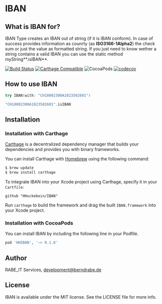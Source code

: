 # IBAN
What is IBAN for?
-------------------
IBAN Type creates an IBAN out of string (if it is IBAN conform).
In case of success provides information as counrty (as **ISO3166-1Alpha2**) the check sum or just the value as formatted string.
If you just need to know wether a string contains a valid IBAN you can use the static method myString**.isIBAN**.

[![Build Status](https://travis-ci.org/HHuckebein/IBAN.svg?branch=master)](https://travis-ci.org/HHuckebein/IBAN)
[![Carthage Compatible](https://img.shields.io/badge/Carthage-compatible-4BC51D.svg?style=flat)](https://github.com/Carthage/Carthage)
![CocoaPods](https://img.shields.io/cocoapods/v/HHIBAN.svg)
[![codecov](https://codecov.io/gh/HHuckebein/IBAN/branch/master/graph/badge.svg)](https://codecov.io/gh/HHuckebein/IBAN)

## How to use IBAN

```swift
try IBAN(with: "CH10002300A1023502601")

"CH10002300A1023502601".isIBAN

```

## Installation

### Installation with Carthage

[Carthage](https://github.com/Carthage/Carthage) is a decentralized dependency manager that builds your dependencies and provides you with binary frameworks.

You can install Carthage with [Homebrew](http://brew.sh/) using the following command:

```bash
$ brew update
$ brew install carthage
```

To integrate IBAN into your Xcode project using Carthage, specify it in your `Cartfile`:

```ogdl
github "HHuckebein/IBAN"
```

Run `carthage` to build the framework and drag the built `IBAN.framework` into your Xcode project.

### Installation with CocoaPods

You can install IBAN by including the following line in your Podfile.

```Ruby
pod 'HHIBAN', '~> 0.1.0'
```

## Author

RABE_IT Services, development@berndrabe.de

## License

IBAN is available under the MIT license. See the LICENSE file for more info.
